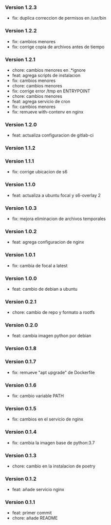 ### Version 1.2.3
- fix: duplica correccion de permisos en /usr/bin

### Version 1.2.2
- fix: cambios menores
- fix: corrige copia de archivos antes de tiempo

### Version 1.2.1
- chore: cambios menores en .*ignore
- feat: agrega scripts de instalacion
- fix: cambios menores
- chore: cambios menores
- fix: corrige error /tmp en ENTRYPOINT
- chore: cambios menores
- feat: agrega servicio de cron
- fix: cambios menores
- fix: remueve with-contenv en nginx

### Version 1.2.0
- feat: actualiza configuracion de gitlab-ci

### Version 1.1.2

### Version 1.1.1
- fix: corrige ubicacion de s6

### Version 1.1.0
- feat: actualiza a ubuntu focal y s6-overlay 2

### Version 1.0.3
- fix: mejora eliminacion de archivos temporales

### Version 1.0.2
- feat: agrega configuracion de nginx

### Version 1.0.1
- fix: cambia de focal a latest

### Version 1.0.0
- feat: cambio de debian a ubuntu

### Version 0.2.1
- chore: cambio de repo y formato a rootfs

### Version 0.2.0
- feat: cambia imagen python por debian

### Version 0.1.8

### Version 0.1.7
- fix: remueve "apt upgrade" de Dockerfile

### Version 0.1.6
- fix: cambio variable PATH

### Version 0.1.5
- fix: cambios en el servicio de nginx

### Version 0.1.4
- fix: cambia la imagen base de python:3.7

### Version 0.1.3
- chore: cambio en la instalacion de poetry

### Version 0.1.2
- feat: añade servicio nginx

### Version 0.1.1
- feat: primer commit
- chore: añade README

